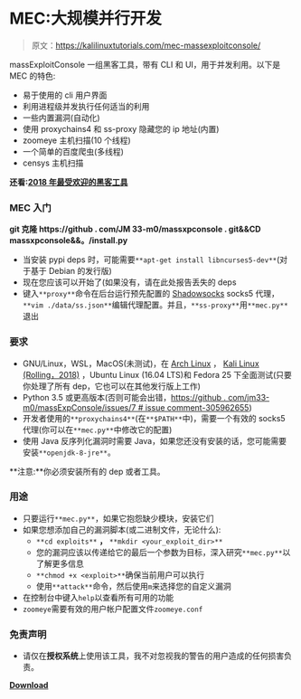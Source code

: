 # MEC:大规模并行开发

> 原文：<https://kalilinuxtutorials.com/mec-massexploitconsole/>

massExploitConsole 一组黑客工具，带有 CLI 和 UI，用于并发利用。以下是 MEC 的特色:

*   易于使用的 cli 用户界面
*   利用进程级并发执行任何适当的利用
*   一些内置漏洞(自动化)
*   使用 proxychains4 和 ss-proxy 隐藏您的 ip 地址(内置)
*   zoomeye 主机扫描(10 个线程)
*   一个简单的百度爬虫(多线程)
*   censys 主机扫描

**还看:[2018 年最受欢迎的黑客工具](https://kalilinuxtutorials.com/most-popular-hacking-tools-in-2018/)**

### **MEC 入门**

**git 克隆 https://github . com/JM 33-m0/massxpconsole . git&&CD massxpconsole&&。/install.py**

*   当安装 pypi deps 时，可能需要`**apt-get install libncurses5-dev**`(对于基于 Debian 的发行版)
*   现在您应该可以开始了(如果没有，请在此处报告丢失的 deps
*   键入`**proxy**`命令在后台运行预先配置的 [Shadowsocks](https://github.com/shadowsocks/shadowsocks-go) socks5 代理，`**vim ./data/ss.json**`编辑代理配置。并且，`**ss-proxy**`用`**mec.py**`退出

### **要求**

*   GNU/Linux，WSL，MacOS(未测试)，在 [Arch Linux](https://www.archlinux.org) ， [Kali Linux (Rolling，2018)](https://www.kali.org) ，Ubuntu Linux (16.04 LTS)和 Fedora 25 下全面测试(只要你处理了所有 dep，它也可以在其他发行版上工作)
*   Python 3.5 或更高版本(否则可能会出错，[https://github . com/jm33-m0/massExpConsole/issues/7 # issue comment-305962655](https://github.com/jm33-m0/massExpConsole/issues/7#issuecomment-305962655))
*   开发者使用的`**proxychains4**`(在`**$PATH**`中)，需要一个有效的 socks5 代理(你可以在`**mec.py**`中修改它的配置)
*   使用 Java 反序列化漏洞时需要 Java，如果您还没有安装的话，您可能需要安装`**openjdk-8-jre**`。

**注意:**你必须安装所有的 dep 或者工具。

### **用途**

*   只要运行`**mec.py**`，如果它抱怨缺少模块，安装它们
*   如果您想添加自己的漏洞脚本(或二进制文件，无论什么):
    *   `**cd exploits**` **，** `**mkdir <your_exploit_dir>**`
    *   您的漏洞应该以传递给它的最后一个参数为目标，深入研究`**mec.py**`以了解更多信息
    *   `**chmod +x <exploit>**`确保当前用户可以执行
    *   使用`**attack**`命令，然后使用`m`来选择您的自定义漏洞
*   在控制台中键入`help`以查看所有可用的功能
*   `zoomeye`需要有效的用户帐户配置文件`zoomeye.conf`

### **免责声明**

*   请仅在**授权系统**上使用该工具，我不对忽视我的警告的用户造成的任何损害负责。

[**Download**](https://github.com/jm33-m0/mec)